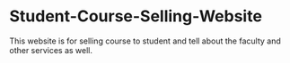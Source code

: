 # Student-Course-Selling-Website
This website is for selling course to student and tell about the faculty and other services as well.

